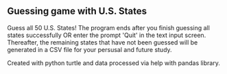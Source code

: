 ## Guessing game with U.S. States

Guess all 50 U.S. States! The program ends after you finish guessing all states successfully OR enter the prompt 'Quit' in the text input screen. Thereafter, the remaining states that have not been guessed will be generated in a CSV file for your persusal and future study.

Created with python turtle and data processed via help with pandas library.
